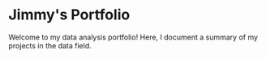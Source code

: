 # Jimmy's Portfolio
Welcome to my data analysis portfolio! Here, I document a summary of my projects in the data field.
